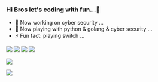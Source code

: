 ### Hi Bros let's coding with fun...👋

<!--
**SILICIDA/SILICIDA** is a ✨ _special_ ✨ repository because its `README.md` (this file) appears on your GitHub profile.

Here are some ideas to get you started:

- 🔭 I’m currently working on ...
- 🌱 I’m currently learning ...
- 👯 I’m looking to collaborate on ...
- 🤔 I’m looking for help with ...
- 💬 Ask me about ...
- 📫 How to reach me: ...
- 😄 Pronouns: ...
- ⚡ Fun fact: ...
-->

- 🔭 Now working on cyber security ...
- 🌱 Now playing with python & golang & cyber security ...
- ⚡ Fun fact: playing switch ...


[![](https://img.shields.io/badge/OS-MacOs-33aadd?style=flat-square&logo=kali-linux&logoColor=ffffff)](https://simpleicons.org/icons/kalilinux.svg)
[![](https://img.shields.io/badge/iOS-iphone12pro-292e33?style=flat-square&logo=apple&logoColor=ffffff)](https://simpleicons.org/icons/ios.svg)
[![](https://img.shields.io/badge/golang-292e33?style=flat-square&logo=go&logoColor=ffffff)](https://simpleicons.org/icons/go.svg)
[![](https://img.shields.io/badge/Steam-171a21?style=flat-square&logo=steam&logoColor=ffffff)](https://steamcommunity.com/id/persikida)

![](https://visitor-badge.glitch.me/badge?page_id=persikida)

![](https://github-readme-stats.vercel.app/api?username=persikida&show_icons=true&count_private=true&hide=prs&theme=dark)
